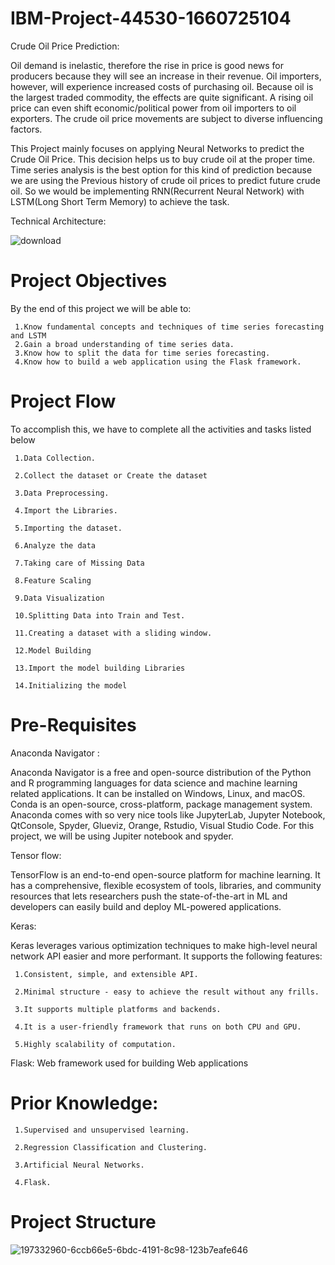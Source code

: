 # IBM-Project-44530-1660725104
Crude Oil Price Prediction:

Oil demand is inelastic, therefore the rise in price is good news for producers because they will see an increase in their revenue. Oil importers, however, will experience increased costs of purchasing oil. Because oil is the largest traded commodity, the effects are quite significant. A rising oil price can even shift economic/political power from oil importers to oil exporters. The crude oil price movements are subject to diverse influencing factors.

This Project mainly focuses on applying Neural Networks to predict the Crude Oil Price. This decision helps us to buy crude oil at the proper time. Time series analysis is the best option for this kind of prediction because we are using the Previous history of crude oil prices to predict future crude oil. So we would be implementing RNN(Recurrent Neural Network) with LSTM(Long Short Term Memory) to achieve the task.

Technical Architecture:

![download](https://user-images.githubusercontent.com/102614691/200279211-933557f1-5381-405e-b378-5e31aba37876.png)

# Project Objectives

By the end of this project we will be able to:

     1.Know fundamental concepts and techniques of time series forecasting and LSTM
     2.Gain a broad understanding of time series data.
     3.Know how to split the data for time series forecasting.
     4.Know how to build a web application using the Flask framework.
     
# Project Flow

To accomplish this, we have to complete all the activities and tasks listed below

     1.Data Collection.

     2.Collect the dataset or Create the dataset

     3.Data Preprocessing.

     4.Import the Libraries.

     5.Importing the dataset.

     6.Analyze the data

     7.Taking care of Missing Data

     8.Feature Scaling

     9.Data Visualization

     10.Splitting Data into Train and Test.

     11.Creating a dataset with a sliding window.

     12.Model Building

     13.Import the model building Libraries

     14.Initializing the model

# Pre-Requisites

Anaconda Navigator :

Anaconda Navigator is a free and open-source distribution of the Python and R programming languages for data science and machine learning related applications. It can be installed on Windows, Linux, and macOS. Conda is an open-source, cross-platform, package management system. Anaconda comes with so very nice tools like JupyterLab, Jupyter Notebook, QtConsole, Spyder, Glueviz, Orange, Rstudio, Visual Studio Code. For this project, we will be using Jupiter notebook and spyder.

Tensor flow:

TensorFlow is an end-to-end open-source platform for machine learning. It has a comprehensive, flexible ecosystem of tools, libraries, and community resources that lets researchers push the state-of-the-art in ML and developers can easily build and deploy ML-powered applications.

Keras:

Keras leverages various optimization techniques to make high-level neural network API easier and more performant. It supports the following features:

     1.Consistent, simple, and extensible API.

     2.Minimal structure - easy to achieve the result without any frills.

     3.It supports multiple platforms and backends.

     4.It is a user-friendly framework that runs on both CPU and GPU.

     5.Highly scalability of computation.
     
Flask:
Web framework used for building Web applications

# Prior Knowledge:

     1.Supervised and unsupervised learning.

     2.Regression Classification and Clustering.

     3.Artificial Neural Networks.

     4.Flask.
     
# Project Structure

![197332960-6ccb66e5-6bdc-4191-8c98-123b7eafe646](https://user-images.githubusercontent.com/102614691/200281345-2c62bc23-339e-4959-9a8c-e038645bf31e.png)
